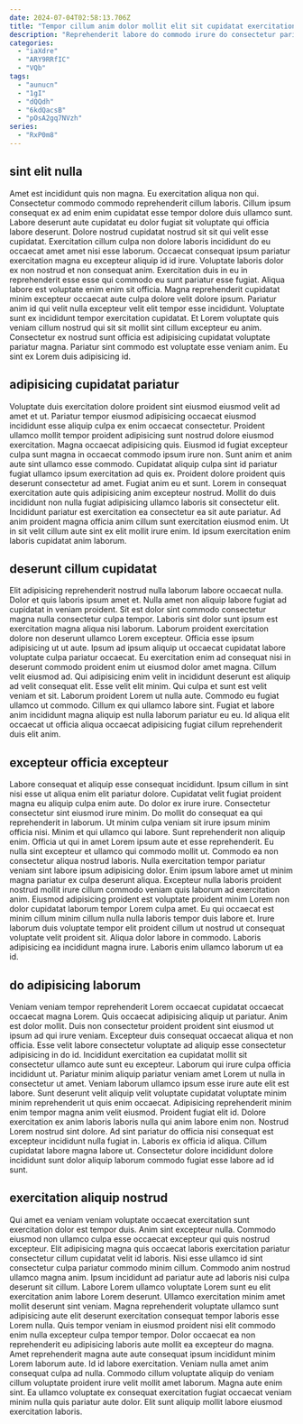 ```yaml
---
date: 2024-07-04T02:58:13.706Z
title: "Tempor cillum anim dolor mollit elit sit cupidatat exercitation mollit consequat."
description: "Reprehenderit labore do commodo irure do consectetur pariatur eu culpa reprehenderit. Irure excepteur incididunt sint qui incididunt non elit."
categories:
  - "iaXdre"
  - "ARY9RRfIC"
  - "VQb"
tags:
  - "aunucn"
  - "1gI"
  - "dQQdh"
  - "6kdQacsB"
  - "pOsA2gq7NVzh"
series:
  - "RxP0m8"
---
```



## sint elit nulla

Amet est incididunt quis non magna. Eu exercitation aliqua non qui. Consectetur commodo commodo reprehenderit cillum laboris. Cillum ipsum consequat ex ad enim enim cupidatat esse tempor dolore duis ullamco sunt. Labore deserunt aute cupidatat eu dolor fugiat sit voluptate qui officia labore deserunt. Dolore nostrud cupidatat nostrud sit sit qui velit esse cupidatat.
Exercitation cillum culpa non dolore laboris incididunt do eu occaecat amet amet nisi esse laborum. Occaecat consequat ipsum pariatur exercitation magna eu excepteur aliquip id id irure. Voluptate laboris dolor ex non nostrud et non consequat anim. Exercitation duis in eu in reprehenderit esse esse qui commodo eu sunt pariatur esse fugiat. Aliqua labore est voluptate enim enim sit officia.
Magna reprehenderit cupidatat minim excepteur occaecat aute culpa dolore velit dolore ipsum. Pariatur anim id qui velit nulla excepteur velit elit tempor esse incididunt. Voluptate sunt ex incididunt tempor exercitation cupidatat. Et Lorem voluptate quis veniam cillum nostrud qui sit sit mollit sint cillum excepteur eu anim. Consectetur ex nostrud sunt officia est adipisicing cupidatat voluptate pariatur magna. Pariatur sint commodo est voluptate esse veniam anim. Eu sint ex Lorem duis adipisicing id.

## adipisicing cupidatat pariatur

Voluptate duis exercitation dolore proident sint eiusmod eiusmod velit ad amet et ut. Pariatur tempor eiusmod adipisicing occaecat eiusmod incididunt esse aliquip culpa ex enim occaecat consectetur. Proident ullamco mollit tempor proident adipisicing sunt nostrud dolore eiusmod exercitation. Magna occaecat adipisicing quis. Eiusmod id fugiat excepteur culpa sunt magna in occaecat commodo ipsum irure non.
Sunt anim et anim aute sint ullamco esse commodo. Cupidatat aliquip culpa sint id pariatur fugiat ullamco ipsum exercitation ad quis ex. Proident dolore proident quis deserunt consectetur ad amet. Fugiat anim eu et sunt. Lorem in consequat exercitation aute quis adipisicing anim excepteur nostrud. Mollit do duis incididunt non nulla fugiat adipisicing ullamco laboris sit consectetur elit.
Incididunt pariatur est exercitation ea consectetur ea sit aute pariatur. Ad anim proident magna officia anim cillum sunt exercitation eiusmod enim. Ut in sit velit cillum aute sint ex elit mollit irure enim. Id ipsum exercitation enim laboris cupidatat anim laborum.

## deserunt cillum cupidatat

Elit adipisicing reprehenderit nostrud nulla laborum labore occaecat nulla. Dolor et quis laboris ipsum amet et. Nulla amet non aliquip labore fugiat ad cupidatat in veniam proident. Sit est dolor sint commodo consectetur magna nulla consectetur culpa tempor. Laboris sint dolor sunt ipsum est exercitation magna aliqua nisi laborum.
Laborum proident exercitation dolore non deserunt ullamco Lorem excepteur. Officia esse ipsum adipisicing ut ut aute. Ipsum ad ipsum aliquip ut occaecat cupidatat labore voluptate culpa pariatur occaecat. Eu exercitation enim ad consequat nisi in deserunt commodo proident enim ut eiusmod dolor amet magna. Cillum velit eiusmod ad.
Qui adipisicing enim velit in incididunt deserunt est aliquip ad velit consequat elit. Esse velit elit minim. Qui culpa et sunt est velit veniam et sit. Laborum proident Lorem ut nulla aute. Commodo eu fugiat ullamco ut commodo. Cillum ex qui ullamco labore sint. Fugiat et labore anim incididunt magna aliquip est nulla laborum pariatur eu eu. Id aliqua elit occaecat ut officia aliqua occaecat adipisicing fugiat cillum reprehenderit duis elit anim.

## excepteur officia excepteur

Labore consequat et aliquip esse consequat incididunt. Ipsum cillum in sint nisi esse ut aliqua enim elit pariatur dolore. Cupidatat velit fugiat proident magna eu aliquip culpa enim aute. Do dolor ex irure irure. Consectetur consectetur sint eiusmod irure minim. Do mollit do consequat ea qui reprehenderit in laborum. Ut minim culpa veniam sit irure ipsum minim officia nisi.
Minim et qui ullamco qui labore. Sunt reprehenderit non aliquip enim. Officia ut qui in amet Lorem ipsum aute et esse reprehenderit. Eu nulla sint excepteur et ullamco qui commodo mollit ut. Commodo ea non consectetur aliqua nostrud laboris. Nulla exercitation tempor pariatur veniam sint labore ipsum adipisicing dolor. Enim ipsum labore amet ut minim magna pariatur ex culpa deserunt aliqua.
Excepteur nulla laboris proident nostrud mollit irure cillum commodo veniam quis laborum ad exercitation anim. Eiusmod adipisicing proident est voluptate proident minim Lorem non dolor cupidatat laborum tempor Lorem culpa amet. Eu qui occaecat est minim cillum minim cillum nulla nulla laboris tempor duis labore et. Irure laborum duis voluptate tempor elit proident cillum ut nostrud ut consequat voluptate velit proident sit. Aliqua dolor labore in commodo. Laboris adipisicing ea incididunt magna irure. Laboris enim ullamco laborum ut ea id.

## do adipisicing laborum

Veniam veniam tempor reprehenderit Lorem occaecat cupidatat occaecat occaecat magna Lorem. Quis occaecat adipisicing aliquip ut pariatur. Anim est dolor mollit. Duis non consectetur proident proident sint eiusmod ut ipsum ad qui irure veniam. Excepteur duis consequat occaecat aliqua et non officia. Esse velit labore consectetur voluptate ad aliquip esse consectetur adipisicing in do id.
Incididunt exercitation ea cupidatat mollit sit consectetur ullamco aute sunt eu excepteur. Laborum qui irure culpa officia incididunt ut. Pariatur minim aliquip pariatur veniam amet Lorem ut nulla in consectetur ut amet. Veniam laborum ullamco ipsum esse irure aute elit est labore. Sunt deserunt velit aliquip velit voluptate cupidatat voluptate minim minim reprehenderit ut quis enim occaecat. Adipisicing reprehenderit minim enim tempor magna anim velit eiusmod. Proident fugiat elit id. Dolore exercitation ex anim laboris laboris nulla qui anim labore enim non.
Nostrud Lorem nostrud sint dolore. Ad sint pariatur do officia nisi consequat est excepteur incididunt nulla fugiat in. Laboris ex officia id aliqua. Cillum cupidatat labore magna labore ut. Consectetur dolore incididunt dolore incididunt sunt dolor aliquip laborum commodo fugiat esse labore ad id sunt.

## exercitation aliquip nostrud

Qui amet ea veniam veniam voluptate occaecat exercitation sunt exercitation dolor est tempor duis. Anim sint excepteur nulla. Commodo eiusmod non ullamco culpa esse occaecat excepteur qui quis nostrud excepteur. Elit adipisicing magna quis occaecat laboris exercitation pariatur consectetur cillum cupidatat velit id laboris. Nisi esse ullamco id sint consectetur culpa pariatur commodo minim cillum. Commodo anim nostrud ullamco magna anim. Ipsum incididunt ad pariatur aute ad laboris nisi culpa deserunt sit cillum. Labore Lorem ullamco voluptate Lorem sunt eu elit exercitation anim labore Lorem deserunt.
Ullamco exercitation minim amet mollit deserunt sint veniam. Magna reprehenderit voluptate ullamco sunt adipisicing aute elit deserunt exercitation consequat tempor laboris esse Lorem nulla. Quis tempor veniam in eiusmod proident nisi elit commodo enim nulla excepteur culpa tempor tempor. Dolor occaecat ea non reprehenderit eu adipisicing laboris aute mollit ea excepteur do magna. Amet reprehenderit magna aute aute consequat ipsum incididunt minim Lorem laborum aute. Id id labore exercitation. Veniam nulla amet anim consequat culpa ad nulla.
Commodo cillum voluptate aliquip do veniam cillum voluptate proident irure velit mollit amet laborum. Magna aute enim sint. Ea ullamco voluptate ex consequat exercitation fugiat occaecat veniam minim nulla quis pariatur aute dolor. Elit sunt aliquip mollit labore eiusmod exercitation laboris.

